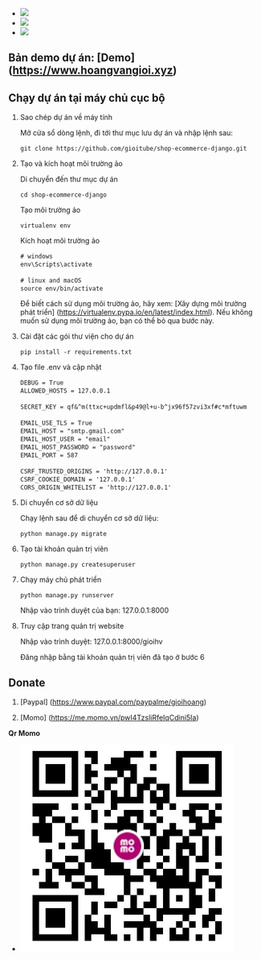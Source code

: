 - [![](https://img.shields.io/badge/python-3.10.3-orange.svg)](https://www.python.org/downloads/release/python-3103/)
- [![](https://img.shields.io/badge/django-4.0.3-green.svg)](https://docs.djangoproject.com/en/4.0/)
- [![](https://img.shields.io/badge/bootstrap-5.1.3-blue.svg)](https://getbootstrap.com/docs/5.1/getting-started/introduction/)

## Bản demo dự án: [Demo] (https://www.hoangvangioi.xyz)


## Chạy dự án tại máy chủ cục bộ


1. Sao chép dự án về máy tính

    Mở cửa sổ dòng lệnh, đi tới thư mục lưu dự án và nhập lệnh sau: 

   ```
   git clone https://github.com/gioitube/shop-ecommerce-django.git
   ```

2. Tạo và kích hoạt môi trường ảo

    Di chuyển đến thư mục dự án

    ```
    cd shop-ecommerce-django
    ```

    Tạo môi trường ảo

    ```
    virtualenv env
    ```

    Kích hoạt môi trường ảo

    ```
    # windows
    env\Scripts\activate

    # linux and macOS
   source env/bin/activate
    ```

    Để biết cách sử dụng môi trường ảo, hãy xem: [Xây dựng môi trường phát triển] (https://virtualenv.pypa.io/en/latest/index.html). 
    Nếu không muốn sử dụng môi trường ảo, bạn có thể bỏ qua bước này.

3. Cài đặt các gói thư viện cho dự án

    ```
    pip install -r requirements.txt
    ```


4. Tạo file .env và cập nhật

    ```
    DEBUG = True
    ALLOWED_HOSTS = 127.0.0.1

    SECRET_KEY = qf&^m(ttxc+updmfl&p49@l+u-b^jx96f57zvi3xf#c*mftuwm

    EMAIL_USE_TLS = True
    EMAIL_HOST = "smtp.gmail.com"
    EMAIL_HOST_USER = "email"
    EMAIL_HOST_PASSWORD = "password"
    EMAIL_PORT = 587

    CSRF_TRUSTED_ORIGINS = 'http://127.0.0.1'
    CSRF_COOKIE_DOMAIN = '127.0.0.1'
    CORS_ORIGIN_WHITELIST = 'http://127.0.0.1'
    ```

5. Di chuyển cơ sở dữ liệu

    Chạy lệnh sau để di chuyển cơ sở dữ liệu:

    ```
    python manage.py migrate
    ```

6. Tạo tài khoản quản trị viên

    ```
    python manage.py createsuperuser
    ```

7. Chạy máy chủ phát triển

    ```
    python manage.py runserver
    ```

    Nhập vào trình duyệt của bạn: 127.0.0.1:8000

8. Truy cập trang quản trị website

    Nhập vào trình duyệt: 127.0.0.1:8000/gioihv

    Đăng nhập bằng tài khoản quản trị viên đã tạo ở bước 6


## Donate

1. [Paypal] (https://www.paypal.com/paypalme/gioihoang)

2. [Momo] (https://me.momo.vn/pwI4TzsliRfeIqCdini5Ia)

**Qr Momo** 
- ![](/static/img/momo.jpg)